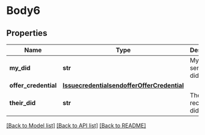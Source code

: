 # Body6

## Properties
Name | Type | Description | Notes
------------ | ------------- | ------------- | -------------
**my_did** | **str** | MyDID sender&#39;s did | 
**offer_credential** | [**IssuecredentialsendofferOfferCredential**](IssuecredentialsendofferOfferCredential.md) |  | 
**their_did** | **str** | TheirDID receiver&#39;s did | 

[[Back to Model list]](../README.md#documentation-for-models) [[Back to API list]](../README.md#documentation-for-api-endpoints) [[Back to README]](../README.md)


